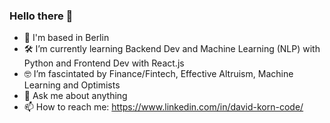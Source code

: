 ### Hello there 🫶

- 📍 I'm based in Berlin
- 🛠 I’m currently learning Backend Dev and Machine Learning (NLP) with Python and Frontend Dev with React.js
- 🤓 I’m fascintated by Finance/Fintech, Effective Altruism, Machine Learning and Optimists
- 💬 Ask me about anything 
- 📫 How to reach me: https://www.linkedin.com/in/david-korn-code/



